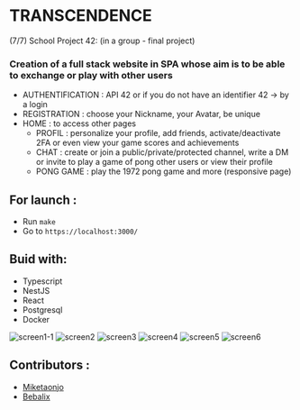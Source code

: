 # TRANSCENDENCE

(7/7) School Project 42: (in a group - final project)

### Creation of a full stack website in SPA whose aim is to be able to exchange or play with other users

- AUTHENTIFICATION : API 42 or if you do not have an identifier 42 -> by a login
- REGISTRATION : choose your Nickname, your Avatar, be unique 
- HOME : to access other pages
  - PROFIL : personalize your profile, add friends, activate/deactivate 2FA or even view your game scores and achievements
  - CHAT : create or join a public/private/protected channel, write a DM or invite to play a game of pong other users or view their profile
  - PONG GAME : play the 1972 pong game and more (responsive page)

## For launch : 
  -  Run `make`
  -  Go to `https://localhost:3000/`

## Buid with:
  + Typescript
  + NestJS
  + React
  + Postgresql
  + Docker

![screen1-1](https://github.com/Clairjordi/Transcendence/assets/88725985/2a5bf63f-2ef8-4af9-a6cf-ab3031953edc)
![screen2](https://github.com/Clairjordi/Transcendence/assets/88725985/b50c246e-b1f7-4a75-b320-ed90fb807efa)
![screen3](https://github.com/Clairjordi/Transcendence/assets/88725985/cbe658ef-6ebc-4c0f-847e-26e5aa64b547)
![screen4](https://github.com/Clairjordi/Transcendence/assets/88725985/53a0dc9e-be09-4cf9-ac54-a842b156295f)
![screen5](https://github.com/Clairjordi/Transcendence/assets/88725985/7c7a0076-3abd-4bb2-a41f-62fd53adeb7f)
![screen6](https://github.com/Clairjordi/Transcendence/assets/88725985/8d9fec49-4f95-4b95-94e7-5a2b95efc8a2)





## Contributors :
  - [Miketaonjo](https://github.com/miketaonjo)
  - [Bebalix](https://github.com/Bebalix)
